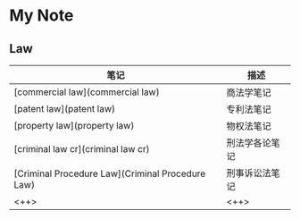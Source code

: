 # My Note
## Law

| 笔记                                             | 描述           |
|--------------------------------------------------|----------------|
| [commercial law](commercial law)                 | 商法学笔记     |
| [patent law](patent law)                         | 专利法笔记     |
| [property law](property law)                     | 物权法笔记     |
| [criminal law cr](criminal law cr)               | 刑法学各论笔记 |
| [Criminal Procedure Law](Criminal Procedure Law) | 刑事诉讼法笔记 |
| <++>                                             | <++>           |
